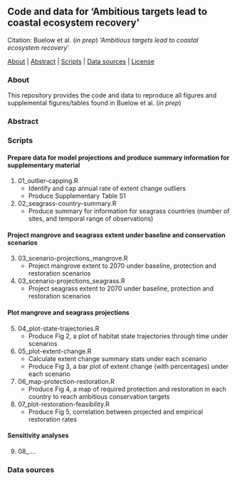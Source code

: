 ## Code and data for ‘Ambitious targets lead to coastal ecosystem recovery'

Citation: Buelow et al. (*in prep*) *'Ambitious targets lead to coastal ecosystem recovery'*

[About](#about) | [Abstract](#abstract) | [Scripts](#scripts) | [Data sources](#data-sources) | [License](LICENSE)

### About

This repository provides the code and data to reproduce all figures and supplemental figures/tables found in Buelow et al. (*in prep*)

### Abstract

### Scripts

#### Prepare data for model projections and produce summary information for supplementary material

1. 01_outlier-capping.R
    - Identify and cap annual rate of extent change outliers
    - Produce Supplementary Table S1
2. 02_seagrass-country-summary.R
    - Produce summary for information for seagrass countries (number of sites, and temporal range of observations)

#### Project mangrove and seagrass extent under baseline and conservation scenarios

3. 03_scenario-projections_mangrove.R
    - Project mangrove extent to 2070 under baseline, protection and restoration scenarios 
4. 03_scenario-projections_seagrass.R
    - Project seagrass extent to 2070 under baseline, protection and restoration scenarios 

#### Plot mangrove and seagrass projections

5. 04_plot-state-trajectories.R
   - Produce Fig 2, a plot of habitat state trajectories through time under scenarios
6. 05_plot-extent-change.R
   - Calculate extent change summary stats under each scenario
   - Produce Fig 3, a bar plot of extent change (with percentages) under each scenario
7. 06_map-protection-restoration.R
   - Produce Fig 4, a map of required protection and restoration in each country to reach ambitious conservation targets
8. 07_plot-restoration-feasibility.R
   - Produce Fig 5, correlation between projected and empirical restoration rates

#### Sensitivity analyses

9. 08_....

### Data sources
